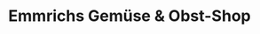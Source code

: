 ---
title: "Emmrichs Gemüse & Obst-Shop"
url: /leipzig/emmrichs-gemuese-und-obst-shop/
shop: Gemüse & Obst
---